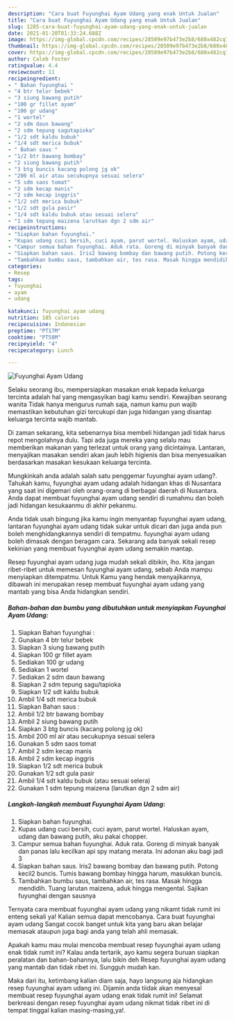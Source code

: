 ```yaml
---
description: "Cara buat Fuyunghai Ayam Udang yang enak Untuk Jualan"
title: "Cara buat Fuyunghai Ayam Udang yang enak Untuk Jualan"
slug: 1285-cara-buat-fuyunghai-ayam-udang-yang-enak-untuk-jualan
date: 2021-01-20T01:33:24.688Z
image: https://img-global.cpcdn.com/recipes/28509e97b473e2b8/680x482cq70/fuyunghai-ayam-udang-foto-resep-utama.jpg
thumbnail: https://img-global.cpcdn.com/recipes/28509e97b473e2b8/680x482cq70/fuyunghai-ayam-udang-foto-resep-utama.jpg
cover: https://img-global.cpcdn.com/recipes/28509e97b473e2b8/680x482cq70/fuyunghai-ayam-udang-foto-resep-utama.jpg
author: Caleb Foster
ratingvalue: 4.4
reviewcount: 11
recipeingredient:
- " Bahan fuyunghai "
- "4 btr telur bebek"
- "3 siung bawang putih"
- "100 gr fillet ayam"
- "100 gr udang"
- "1 wortel"
- "2 sdm daun bawang"
- "2 sdm tepung sagutapioka"
- "1/2 sdt kaldu bubuk"
- "1/4 sdt merica bubuk"
- " Bahan saus "
- "1/2 btr bawang bombay"
- "2 siung bawang putih"
- "3 btg buncis kacang polong jg ok"
- "200 ml air atau secukupnya sesuai selera"
- "5 sdm saos tomat"
- "2 sdm kecap manis"
- "2 sdm kecap inggris"
- "1/2 sdt merica bubuk"
- "1/2 sdt gula pasir"
- "1/4 sdt kaldu bubuk atau sesuai selera"
- "1 sdm tepung maizena larutkan dgn 2 sdm air"
recipeinstructions:
- "Siapkan bahan fuyunghai."
- "Kupas udang cuci bersih, cuci ayam, parut wortel. Haluskan ayam, udang dan bawang putih, aku pakai chopper."
- "Campur semua bahan fuyunghai. Aduk rata. Goreng di minyak banyak dan panas lalu kecilkan api spy matang merata. Ini adonan aku bagi jadi 3"
- "Siapkan bahan saus. Iris2 bawang bombay dan bawang putih. Potong kecil2 buncis. Tumis bawang bombay hingga harum, masukkan buncis."
- "Tambahkan bumbu saus, tambahkan air, tes rasa. Masak hingga mendidih. Tuang larutan maizena, aduk hingga mengental. Sajikan fuyunghai dengan sausnya"
categories:
- Resep
tags:
- fuyunghai
- ayam
- udang

katakunci: fuyunghai ayam udang 
nutrition: 185 calories
recipecuisine: Indonesian
preptime: "PT17M"
cooktime: "PT58M"
recipeyield: "4"
recipecategory: Lunch

---
```



![Fuyunghai Ayam Udang](https://img-global.cpcdn.com/recipes/28509e97b473e2b8/680x482cq70/fuyunghai-ayam-udang-foto-resep-utama.jpg)

Selaku seorang ibu, mempersiapkan masakan enak kepada keluarga tercinta adalah hal yang mengasyikan bagi kamu sendiri. Kewajiban seorang  wanita Tidak hanya mengurus rumah saja, namun kamu pun wajib memastikan kebutuhan gizi tercukupi dan juga hidangan yang disantap keluarga tercinta wajib mantab.

Di zaman  sekarang, kita sebenarnya bisa membeli hidangan jadi tidak harus repot mengolahnya dulu. Tapi ada juga mereka yang selalu mau memberikan makanan yang terlezat untuk orang yang dicintainya. Lantaran, menyajikan masakan sendiri akan jauh lebih higienis dan bisa menyesuaikan berdasarkan masakan kesukaan keluarga tercinta. 



Mungkinkah anda adalah salah satu penggemar fuyunghai ayam udang?. Tahukah kamu, fuyunghai ayam udang adalah hidangan khas di Nusantara yang saat ini digemari oleh orang-orang di berbagai daerah di Nusantara. Anda dapat membuat fuyunghai ayam udang sendiri di rumahmu dan boleh jadi hidangan kesukaanmu di akhir pekanmu.

Anda tidak usah bingung jika kamu ingin menyantap fuyunghai ayam udang, lantaran fuyunghai ayam udang tidak sukar untuk dicari dan juga anda pun boleh menghidangkannya sendiri di tempatmu. fuyunghai ayam udang boleh dimasak dengan beragam cara. Sekarang ada banyak sekali resep kekinian yang membuat fuyunghai ayam udang semakin mantap.

Resep fuyunghai ayam udang juga mudah sekali dibikin, lho. Kita jangan ribet-ribet untuk memesan fuyunghai ayam udang, sebab Anda mampu menyiapkan ditempatmu. Untuk Kamu yang hendak menyajikannya, dibawah ini merupakan resep membuat fuyunghai ayam udang yang mantab yang bisa Anda hidangkan sendiri.

<!--inarticleads1-->

##### Bahan-bahan dan bumbu yang dibutuhkan untuk menyiapkan Fuyunghai Ayam Udang:

1. Siapkan  Bahan fuyunghai :
1. Gunakan 4 btr telur bebek
1. Siapkan 3 siung bawang putih
1. Siapkan 100 gr fillet ayam
1. Sediakan 100 gr udang
1. Sediakan 1 wortel
1. Sediakan 2 sdm daun bawang
1. Siapkan 2 sdm tepung sagu/tapioka
1. Siapkan 1/2 sdt kaldu bubuk
1. Ambil 1/4 sdt merica bubuk
1. Siapkan  Bahan saus :
1. Ambil 1/2 btr bawang bombay
1. Ambil 2 siung bawang putih
1. Siapkan 3 btg buncis (kacang polong jg ok)
1. Ambil 200 ml air atau secukupnya sesuai selera
1. Gunakan 5 sdm saos tomat
1. Ambil 2 sdm kecap manis
1. Ambil 2 sdm kecap inggris
1. Siapkan 1/2 sdt merica bubuk
1. Gunakan 1/2 sdt gula pasir
1. Ambil 1/4 sdt kaldu bubuk (atau sesuai selera)
1. Gunakan 1 sdm tepung maizena (larutkan dgn 2 sdm air)




<!--inarticleads2-->

##### Langkah-langkah membuat Fuyunghai Ayam Udang:

1. Siapkan bahan fuyunghai.
1. Kupas udang cuci bersih, cuci ayam, parut wortel. Haluskan ayam, udang dan bawang putih, aku pakai chopper.
1. Campur semua bahan fuyunghai. Aduk rata. Goreng di minyak banyak dan panas lalu kecilkan api spy matang merata. Ini adonan aku bagi jadi 3
1. Siapkan bahan saus. Iris2 bawang bombay dan bawang putih. Potong kecil2 buncis. Tumis bawang bombay hingga harum, masukkan buncis.
1. Tambahkan bumbu saus, tambahkan air, tes rasa. Masak hingga mendidih. Tuang larutan maizena, aduk hingga mengental. Sajikan fuyunghai dengan sausnya




Ternyata cara membuat fuyunghai ayam udang yang nikamt tidak rumit ini enteng sekali ya! Kalian semua dapat mencobanya. Cara buat fuyunghai ayam udang Sangat cocok banget untuk kita yang baru akan belajar memasak ataupun juga bagi anda yang telah ahli memasak.

Apakah kamu mau mulai mencoba membuat resep fuyunghai ayam udang enak tidak rumit ini? Kalau anda tertarik, ayo kamu segera buruan siapkan peralatan dan bahan-bahannya, lalu bikin deh Resep fuyunghai ayam udang yang mantab dan tidak ribet ini. Sungguh mudah kan. 

Maka dari itu, ketimbang kalian diam saja, hayo langsung aja hidangkan resep fuyunghai ayam udang ini. Dijamin anda tiidak akan menyesal membuat resep fuyunghai ayam udang enak tidak rumit ini! Selamat berkreasi dengan resep fuyunghai ayam udang nikmat tidak ribet ini di tempat tinggal kalian masing-masing,ya!.

